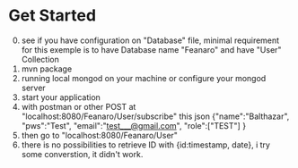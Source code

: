 # Get Started
0. see if you have configuration on "Database" file, minimal requirement for this exemple is to have Database name "Feanaro" and have "User" Collection
1. mvn package
2. running local mongod on your machine or configure your mongod server
3. start your application
4. with postman or other POST at "localhost:8080/Feanaro/User/subscribe" this json {"name":"Balthazar", "pws":"Test", "email":"test___@gmail.com", "role":["TEST"] }
5. then go to "localhost:8080/Feanaro/User"
6. there is no possibilities to retrieve ID with {id:timestamp, date}, i try some converstion, it didn't work.
